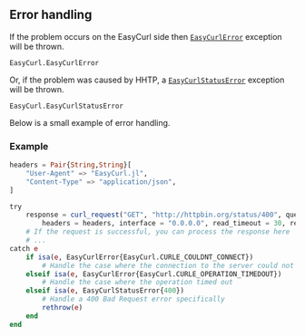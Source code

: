 ## Error handling

If the problem occurs on the EasyCurl side then [`EasyCurlError`](@ref) exception will be thrown.

```@docs
EasyCurl.EasyCurlError
```

Or, if the problem was caused by HHTP, a [`EasyCurlStatusError`](@ref) exception will be thrown.

```@docs
EasyCurl.EasyCurlStatusError
```

Below is a small example of error handling.

### Example

```julia
headers = Pair{String,String}[
    "User-Agent" => "EasyCurl.jl",
    "Content-Type" => "application/json",
]

try
    response = curl_request("GET", "http://httpbin.org/status/400", query = "echo=你好嗎",
        headers = headers, interface = "0.0.0.0", read_timeout = 30, retries = 1)
    # If the request is successful, you can process the response here
    # ...
catch e
    if isa(e, EasyCurlError{EasyCurl.CURLE_COULDNT_CONNECT})
        # Handle the case where the connection to the server could not be made
    elseif isa(e, EasyCurlError{EasyCurl.CURLE_OPERATION_TIMEDOUT})
        # Handle the case where the operation timed out
    elseif isa(e, EasyCurlStatusError{400})
        # Handle a 400 Bad Request error specifically
        rethrow(e)
    end
end
```